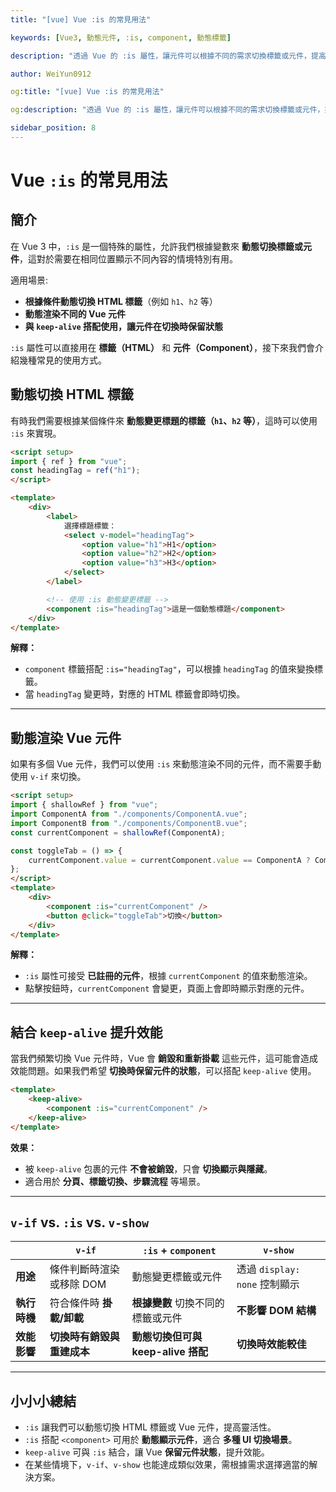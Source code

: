 ```yaml
---
title: "[vue] Vue :is 的常見用法"

keywords: [Vue3, 動態元件, :is, component, 動態標籤]

description: "透過 Vue 的 :is 屬性，讓元件可以根據不同的需求切換標籤或元件，提高靈活性與可重用性。"

author: WeiYun0912

og:title: "[vue] Vue :is 的常見用法"

og:description: "透過 Vue 的 :is 屬性，讓元件可以根據不同的需求切換標籤或元件，提高靈活性與可重用性。"

sidebar_position: 8
---
```


# Vue `:is` 的常見用法

## **簡介**

在 Vue 3 中，`:is` 是一個特殊的屬性，允許我們根據變數來 **動態切換標籤或元件**，這對於需要在相同位置顯示不同內容的情境特別有用。

適用場景:

-   **根據條件動態切換 HTML 標籤**（例如 `h1`、`h2` 等）
-   **動態渲染不同的 Vue 元件**
-   **與 `keep-alive` 搭配使用，讓元件在切換時保留狀態**

`:is` 屬性可以直接用在 **標籤（HTML）** 和 **元件（Component）**，接下來我們會介紹幾種常見的使用方式。

## **動態切換 HTML 標籤**

有時我們需要根據某個條件來 **動態變更標題的標籤（`h1`、`h2` 等）**，這時可以使用 `:is` 來實現。

<!-- prettier-ignore -->
```html title='App.vue' showLineNumbers
<script setup>
import { ref } from "vue";
const headingTag = ref("h1");
</script>

<template>
    <div>
        <label>
            選擇標題標籤：
            <select v-model="headingTag">
                <option value="h1">H1</option>
                <option value="h2">H2</option>
                <option value="h3">H3</option>
            </select>
        </label>

        <!-- 使用 :is 動態變更標籤 -->
        <component :is="headingTag">這是一個動態標題</component>
    </div>
</template>
```

**解釋：**

-   `component` 標籤搭配 `:is="headingTag"`，可以根據 `headingTag` 的值來變換標籤。
-   當 `headingTag` 變更時，對應的 HTML 標籤會即時切換。

---

## **動態渲染 Vue 元件**

如果有多個 Vue 元件，我們可以使用 `:is` 來動態渲染不同的元件，而不需要手動使用 `v-if` 來切換。

<!-- prettier-ignore -->
```html title='App.vue' showLineNumbers
<script setup>
import { shallowRef } from "vue";
import ComponentA from "./components/ComponentA.vue";
import ComponentB from "./components/ComponentB.vue";
const currentComponent = shallowRef(ComponentA);

const toggleTab = () => {
    currentComponent.value = currentComponent.value == ComponentA ? ComponentB : ComponentA;
};
</script>
<template>
    <div>
        <component :is="currentComponent" />
        <button @click="toggleTab">切換</button>
    </div>
</template>
```

**解釋：**

-   `:is` 屬性可接受 **已註冊的元件**，根據 `currentComponent` 的值來動態渲染。
-   點擊按鈕時，`currentComponent` 會變更，頁面上會即時顯示對應的元件。

---

## **結合 `keep-alive` 提升效能**

當我們頻繁切換 Vue 元件時，Vue 會 **銷毀和重新掛載** 這些元件，這可能會造成效能問題。如果我們希望 **切換時保留元件的狀態**，可以搭配 `keep-alive` 使用。

<!-- prettier-ignore -->
```html title='App.vue' showLineNumbers
<template>
    <keep-alive>
        <component :is="currentComponent" />
    </keep-alive>
</template>
```

**效果：**

-   被 `keep-alive` 包裹的元件 **不會被銷毀**，只會 **切換顯示與隱藏**。
-   適合用於 **分頁、標籤切換、步驟流程** 等場景。

---

## **`v-if` vs. `:is` vs. `v-show`**

|              | `v-if`                     | `:is` + `component`                | `v-show`                      |
| ------------ | -------------------------- | ---------------------------------- | ----------------------------- |
| **用途**     | 條件判斷時渲染或移除 DOM   | 動態變更標籤或元件                 | 透過 `display: none` 控制顯示 |
| **執行時機** | 符合條件時 **掛載/卸載**   | **根據變數** 切換不同的標籤或元件  | **不影響 DOM 結構**           |
| **效能影響** | **切換時有銷毀與重建成本** | **動態切換但可與 keep-alive 搭配** | **切換時效能較佳**            |

---

## **小小小總結**

-   `:is` 讓我們可以動態切換 HTML 標籤或 Vue 元件，提高靈活性。
-   `:is` 搭配 `<component>` 可用於 **動態顯示元件**，適合 **多種 UI 切換場景**。
-   `keep-alive` 可與 `:is` 結合，讓 Vue **保留元件狀態**，提升效能。
-   在某些情境下，`v-if`、`v-show` 也能達成類似效果，需根據需求選擇適當的解決方案。
